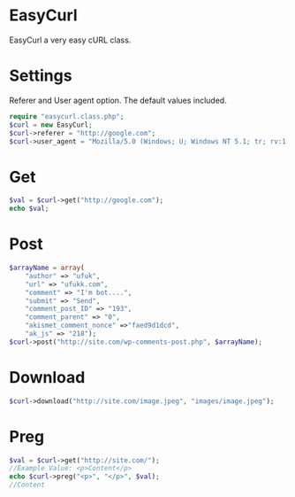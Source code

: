 EasyCurl
============
EasyCurl a very easy cURL class.
# Settings
Referer and User agent option. The default values included.
```php
require "easycurl.class.php";
$curl = new EasyCurl;
$curl->referer = "http://google.com";
$curl->user_agent = "Mozilla/5.0 (Windows; U; Windows NT 5.1; tr; rv:1.9.0.6) Gecko/2009011913 Firefox/3.0.6";
```
# Get
```php
$val = $curl->get("http://google.com");
echo $val;
```

# Post
```php
$arrayName = array(
	"author" => "ufuk",
 	"url" => "ufukk.com",
 	"comment" => "I'm bot....",
 	"submit" => "Send",
 	"comment_post_ID" => "193",
 	"comment_parent" => "0",
 	"akismet_comment_nonce" =>"faed9d1dcd",
 	"ak_js" => "218");
$curl->post("http://site.com/wp-comments-post.php", $arrayName);
```

# Download
```php
$curl->download("http://site.com/image.jpeg", "images/image.jpeg");
```

# Preg
```php
$val = $curl->get("http://site.com/");
//Example Value: <p>Content</p>
echo $curl->preg("<p>", "</p>", $val);
//Content
```
